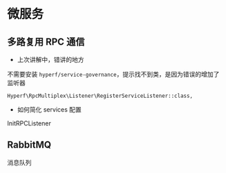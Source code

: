 # 微服务

## 多路复用 RPC 通信

- 上次讲解中，错讲的地方

不需要安装 `hyperf/service-governance`，提示找不到类，是因为错误的增加了监听器

```
Hyperf\RpcMultiplex\Listener\RegisterServiceListener::class,
```

- 如何简化 services 配置

InitRPCListener

## RabbitMQ

消息队列




